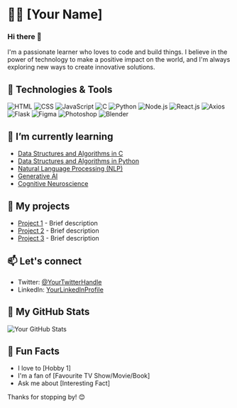 # 👨‍💻 [Your Name]

### Hi there 👋

I'm a passionate learner who loves to code and build things. I believe in the power of technology to make a positive impact on the world, and I'm always exploring new ways to create innovative solutions.

## 🔧 Technologies & Tools

![HTML](https://img.shields.io/badge/-HTML-333333?style=flat&logo=html5)
![CSS](https://img.shields.io/badge/-CSS-333333?style=flat&logo=css3)
![JavaScript](https://img.shields.io/badge/-JavaScript-333333?style=flat&logo=javascript)
![C](https://img.shields.io/badge/-C-333333?style=flat&logo=c)
![Python](https://img.shields.io/badge/-Python-333333?style=flat&logo=python)
![Node.js](https://img.shields.io/badge/-Node.js-333333?style=flat&logo=node.js)
![React.js](https://img.shields.io/badge/-React.js-333333?style=flat&logo=react)
![Axios](https://img.shields.io/badge/-Axios-333333?style=flat&logo=axios)
![Flask](https://img.shields.io/badge/-Flask-333333?style=flat&logo=flask)
![Figma](https://img.shields.io/badge/-Figma-333333?style=flat&logo=figma)
![Photoshop](https://img.shields.io/badge/-Photoshop-333333?style=flat&logo=adobe-photoshop)
![Blender](https://img.shields.io/badge/-Blender-333333?style=flat&logo=blender)

## 🌱 I’m currently learning

- [Data Structures and Algorithms in C](#)
- [Data Structures and Algorithms in Python](#)
- [Natural Language Processing (NLP)](#)
- [Generative AI](#)
- [Cognitive Neuroscience](#)

## 💼 My projects

- [Project 1](#) - Brief description
- [Project 2](#) - Brief description
- [Project 3](#) - Brief description
<!-- Add more projects -->

## 📫 Let's connect

- Twitter: [@YourTwitterHandle](https://twitter.com/YourTwitterHandle)
- LinkedIn: [YourLinkedInProfile](https://www.linkedin.com/in/yourlinkedinprofile/)
<!-- Add more social media links -->

## 🚀 My GitHub Stats

![Your GitHub Stats](https://github-readme-stats.vercel.app/api?username=yourusername&show_icons=true&count_private=true&hide=contribs,prs&theme=radical)
<!-- Replace "yourusername" with your GitHub username -->

## 🎉 Fun Facts

- I love to [Hobby 1]
- I'm a fan of [Favourite TV Show/Movie/Book]
- Ask me about [Interesting Fact]

Thanks for stopping by! 😊

